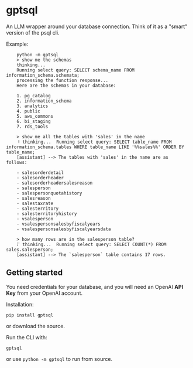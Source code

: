 # gptsql

An LLM wrapper around your database connection. Think of it as a "smart" version of the psql cli.

Example:

```
    python -m gptsql
    > show me the schemas
    thinking...
    Running select query: SELECT schema_name FROM information_schema.schemata;
    processing the function response...
    Here are the schemas in your database:

    1. pg_catalog
    2. information_schema
    3. analytics
    4. public
    5. aws_commons
    6. bi_staging
    7. rds_tools

    > show me all the tables with 'sales' in the name
    ⠸ thinking...  Running select query: SELECT table_name FROM information_schema.tables WHERE table_name LIKE '%%sales%%' ORDER BY table_name;
    [assistant] --> The tables with 'sales' in the name are as follows:

    - salesorderdetail
    - salesorderheader
    - salesorderheadersalesreason
    - salesperson
    - salespersonquotahistory
    - salesreason
    - salestaxrate
    - salesterritory
    - salesterritoryhistory
    - vsalesperson
    - vsalespersonsalesbyfiscalyears
    - vsalespersonsalesbyfiscalyearsdata

    > how many rows are in the salesperson table?
    ⠏ thinking...  Running select query: SELECT COUNT(*) FROM sales.salesperson;
    [assistant] --> The `salesperson` table contains 17 rows.
```

## Getting started

You need credentials for your database, and you will need an OpenAI **API Key** from your OpenAI account.

Installation:

    pip install gptsql

or download the source. 

Run the CLI with:

    gptsql

or use `python -m gptsql` to run from source.
